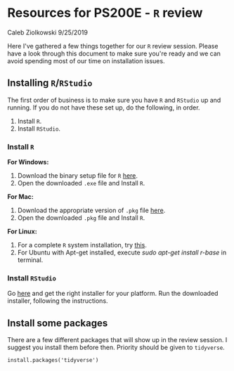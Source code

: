 # Resources for PS200E - `R` review

Caleb Ziolkowski
9/25/2019

Here I've gathered a few things together for our `R` review session. Please have a look through this document to make sure you're ready and we can avoid spending most of our time on installation issues. 

## Installing `R`/`RStudio`

The first order of business is to make sure you have `R` and `RStudio` up and running. If you do not have these set up, do the following, in order.
1. Install `R`.
2. Install `RStudio`.

### Install `R`

**For Windows:** 
1. Download the binary setup file for `R` [here](https://cran.r-project.org/bin/windows/base/).
2. Open the downloaded `.exe` file and Install `R`.

**For Mac:** 
1. Download the appropriate version of `.pkg` file [here](https://cran.r-project.org/bin/macosx/).
2. Open the downloaded `.pkg` file and Install `R`.

**For Linux:**
1. For a complete `R` system installation, try [this](https://cran.r-project.org/bin/linux/ubuntu/README).
2. For Ubuntu with Apt-get installed, execute _sudo apt-get install r-base_ in terminal.

### Install `RStudio`

Go [here](https://rstudio.com/products/rstudio/download/) and get the right installer for your platform. Run the downloaded installer, following the instructions. 

## Install some packages

There are a few different packages that will show up in the review session. I suggest you install them before then. Priority should be given to `tidyverse`.

```
install.packages('tidyverse')
```
